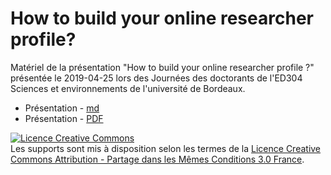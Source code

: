 # How to build your online researcher profile?

Matériel de la présentation "How to build your online researcher profile ?" présentée le 2019-04-25 lors des Journées des doctorants de l'ED304 Sciences et environnements de l'université de Bordeaux.

* Présentation - [md](https://github.com/fflamerie/ED304_profile_2019/blob/master/content/2019_04_ED304_profile.md) 
* Présentation - [PDF](https://github.com/fflamerie/ED304_profile_2019/blob/master/content/2019_04_ED304_profile.pdf)


<a rel="license" href="http://creativecommons.org/licenses/by-sa/3.0/fr/"><img alt="Licence Creative Commons" style="border-width:0" src="https://i.creativecommons.org/l/by-sa/3.0/fr/88x31.png" /></a><br />Les supports sont mis à disposition selon les termes de la <a rel="license" href="http://creativecommons.org/licenses/by-sa/3.0/fr/">Licence Creative Commons Attribution -  Partage dans les Mêmes Conditions 3.0 France</a>.
